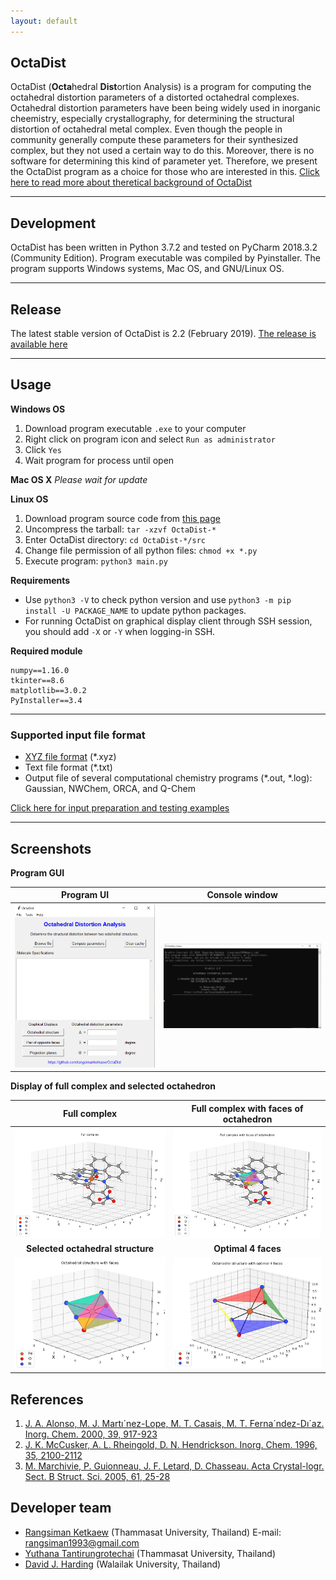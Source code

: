 ```yaml
---
layout: default
---
```


## OctaDist

OctaDist (**Octa**hedral **Dist**ortion Analysis) is a program for computing the octahedral distortion parameters of a distorted octahedral complexes. Octahedral distortion parameters have been being widely used in inorganic cheemistry, especially crystallography, for determining the structural distortion of octahedral metal complex. Even though the people in community generally compute these parameters for their synthesized complex, but they not used a certain way to do this. Moreover, there is no software for determining this kind of parameter yet. Therefore, we present the OctaDist program as a choice for those who are interested in this. [Click here to read more about theretical background of OctaDist](./param.md)

***

## Development
OctaDist has been written in Python 3.7.2 and tested on PyCharm 2018.3.2 (Community Edition). Program executable was compiled by Pyinstaller. The program supports Windows systems, Mac OS, and GNU/Linux OS.

***

## Release
The latest stable version of OctaDist is 2.2 (February 2019). [The release is available here](https://github.com/OctaDist/OctaDist/releases/latest) 

***

## Usage
**Windows OS**
1. Download program executable `.exe` to your computer
2. Right click on program icon and select `Run as administrator`
3. Click `Yes`
4. Wait program for process until open

**Mac OS X**
_Please wait for update_

**Linux OS**
1. Download program source code from [this page](https://github.com/rangsimanketkaew/OctaDist/src)
2. Uncompress the tarball: `tar -xzvf OctaDist-*`
3. Enter OctaDist directory: `cd OctaDist-*/src`
4. Change file permission of all python files: `chmod +x *.py`
5. Execute program: `python3 main.py`

**Requirements**
* Use `python3 -V` to check python version and use `python3 -m pip install -U PACKAGE_NAME` to update python packages.
* For running OctaDist on graphical display client through SSH session, you should add `-X` or `-Y` when logging-in SSH.

**Required module**
```
numpy==1.16.0
tkinter==8.6
matplotlib==3.0.2
PyInstaller==3.4
```

***

### Supported input file format
- [XYZ file format](https://en.wikipedia.org/wiki/XYZ_file_format) (*.xyz)
- Text file format (*.txt)
- Output file of several computational chemistry programs (*.out, *.log): Gaussian, NWChem, ORCA, and Q-Chem

[Click here for input preparation and testing examples](./testing.md)

***

## Screenshots
**Program GUI**

Program UI | Console window |
:-------------------------:|:-------------------------:
![](images/Capture_Program.png)   | ![](images/Capture_Window.png) 


**Display of full complex and selected octahedron**

|Full complex                      | Full complex with faces of octahedron  |
|:--------------------------------:|:--------------------------------------:|
|![](images/Figure_1.png)          | ![](images/Figure_2.png)               |
|**Selected octahedral structure** | **Optimal 4 faces**                    |
|![](images/Figure_3.png)          | ![](images/Figure_4.png)               |

## References
1. [J. A. Alonso, M. J. Martı´nez-Lope, M. T. Casais, M. T. Ferna´ndez-Dı´az. Inorg. Chem. 2000, 39, 917-923](https://pubs.acs.org/doi/abs/10.1021/ic990921e)
2. [J. K. McCusker, A. L. Rheingold, D. N. Hendrickson. Inorg. Chem. 1996, 35, 2100-2112](https://pubs.acs.org/doi/abs/10.1021/ic9507880)
3. [M. Marchivie, P. Guionneau, J. F. Letard, D. Chasseau. Acta Crystal-logr. Sect. B Struct. Sci. 2005, 61, 25-28](https://onlinelibrary.wiley.com/doi/full/10.1107/S0108768104029751)

## Developer team
- [Rangsiman Ketkaew](https://sites.google.com/site/rangsiman1993) (Thammasat University, Thailand) E-mail: rangsiman1993@gmail.com
- [Yuthana Tantirungrotechai](https://sites.google.com/site/compchem403/people/faculty/yuthana) (Thammasat University, Thailand)
- [David J. Harding](https://www.funtechwu.com/david-j-harding) (Walailak University, Thailand)
